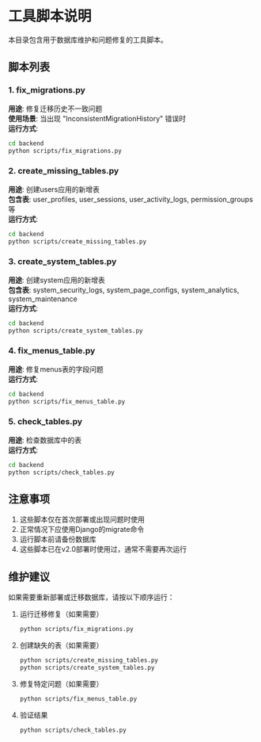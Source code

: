 # 工具脚本说明

本目录包含用于数据库维护和问题修复的工具脚本。

## 脚本列表

### 1. fix_migrations.py
**用途**: 修复迁移历史不一致问题  
**使用场景**: 当出现 "InconsistentMigrationHistory" 错误时  
**运行方式**:
```bash
cd backend
python scripts/fix_migrations.py
```

### 2. create_missing_tables.py
**用途**: 创建users应用的新增表  
**包含表**: user_profiles, user_sessions, user_activity_logs, permission_groups等  
**运行方式**:
```bash
cd backend
python scripts/create_missing_tables.py
```

### 3. create_system_tables.py
**用途**: 创建system应用的新增表  
**包含表**: system_security_logs, system_page_configs, system_analytics, system_maintenance  
**运行方式**:
```bash
cd backend
python scripts/create_system_tables.py
```

### 4. fix_menus_table.py
**用途**: 修复menus表的字段问题  
**运行方式**:
```bash
cd backend
python scripts/fix_menus_table.py
```

### 5. check_tables.py
**用途**: 检查数据库中的表  
**运行方式**:
```bash
cd backend
python scripts/check_tables.py
```

## 注意事项

1. 这些脚本仅在首次部署或出现问题时使用
2. 正常情况下应使用Django的migrate命令
3. 运行脚本前请备份数据库
4. 这些脚本已在v2.0部署时使用过，通常不需要再次运行

## 维护建议

如果需要重新部署或迁移数据库，请按以下顺序运行：

1. 运行迁移修复（如果需要）
   ```bash
   python scripts/fix_migrations.py
   ```

2. 创建缺失的表（如果需要）
   ```bash
   python scripts/create_missing_tables.py
   python scripts/create_system_tables.py
   ```

3. 修复特定问题（如果需要）
   ```bash
   python scripts/fix_menus_table.py
   ```

4. 验证结果
   ```bash
   python scripts/check_tables.py
   ```

